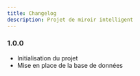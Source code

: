```yaml
---
title: Changelog
description: Projet de miroir intelligent
---
```


### 1.0.0
- Initialisation du projet
- Mise en place de la base de données